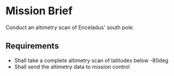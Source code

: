# Mission Brief
Conduct an altimetry scan of Enceladus' south pole.

## Requirements
- Shall take a complete altimetry scan of latitudes below -80deg
- Shall send the altimetry data to mission control